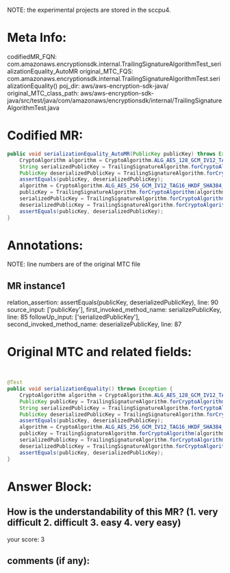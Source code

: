 NOTE: the experimental projects are stored in the sccpu4.

# Meta Info:
codifiedMR_FQN:
com.amazonaws.encryptionsdk.internal.TrailingSignatureAlgorithmTest_serializationEquality_AutoMR
original_MTC_FQS:
com.amazonaws.encryptionsdk.internal.TrailingSignatureAlgorithmTest.serializationEquality()
poj_dir:
aws/aws-encryption-sdk-java/
original_MTC_class_path:
aws/aws-encryption-sdk-java/src/test/java/com/amazonaws/encryptionsdk/internal/TrailingSignatureAlgorithmTest.java

# Codified MR:
```java
public void serializationEquality_AutoMR(PublicKey publicKey) throws Exception {
    CryptoAlgorithm algorithm = CryptoAlgorithm.ALG_AES_128_GCM_IV12_TAG16_HKDF_SHA256_ECDSA_P256;
    String serializedPublicKey = TrailingSignatureAlgorithm.forCryptoAlgorithm(algorithm).serializePublicKey(publicKey);
    PublicKey deserializedPublicKey = TrailingSignatureAlgorithm.forCryptoAlgorithm(algorithm).deserializePublicKey(serializedPublicKey);
    assertEquals(publicKey, deserializedPublicKey);
    algorithm = CryptoAlgorithm.ALG_AES_256_GCM_IV12_TAG16_HKDF_SHA384_ECDSA_P384;
    publicKey = TrailingSignatureAlgorithm.forCryptoAlgorithm(algorithm).generateKey().getPublic();
    serializedPublicKey = TrailingSignatureAlgorithm.forCryptoAlgorithm(algorithm).serializePublicKey(publicKey);
    deserializedPublicKey = TrailingSignatureAlgorithm.forCryptoAlgorithm(algorithm).deserializePublicKey(serializedPublicKey);
    assertEquals(publicKey, deserializedPublicKey);
}
```

# Annotations:
NOTE: line numbers are of the original MTC file
## MR instance1
relation_assertion: assertEquals(publicKey, deserializedPublicKey), line: 90 
source_input: ['publicKey'], first_invoked_method_name: serializePublicKey, line: 85 
followUp_input: ['serializedPublicKey'], second_invoked_method_name: deserializePublicKey, line: 87 


# Original MTC and related fields:
```java


@Test
public void serializationEquality() throws Exception {
    CryptoAlgorithm algorithm = CryptoAlgorithm.ALG_AES_128_GCM_IV12_TAG16_HKDF_SHA256_ECDSA_P256;
    PublicKey publicKey = TrailingSignatureAlgorithm.forCryptoAlgorithm(algorithm).generateKey().getPublic();
    String serializedPublicKey = TrailingSignatureAlgorithm.forCryptoAlgorithm(algorithm).serializePublicKey(publicKey);
    PublicKey deserializedPublicKey = TrailingSignatureAlgorithm.forCryptoAlgorithm(algorithm).deserializePublicKey(serializedPublicKey);
    assertEquals(publicKey, deserializedPublicKey);
    algorithm = CryptoAlgorithm.ALG_AES_256_GCM_IV12_TAG16_HKDF_SHA384_ECDSA_P384;
    publicKey = TrailingSignatureAlgorithm.forCryptoAlgorithm(algorithm).generateKey().getPublic();
    serializedPublicKey = TrailingSignatureAlgorithm.forCryptoAlgorithm(algorithm).serializePublicKey(publicKey);
    deserializedPublicKey = TrailingSignatureAlgorithm.forCryptoAlgorithm(algorithm).deserializePublicKey(serializedPublicKey);
    assertEquals(publicKey, deserializedPublicKey);
}

```


# Answer Block: 
## How is the understandability of this MR? (1. very difficult 2. difficult 3. easy 4. very easy)
your score: 3
 
## comments (if any): 
```txt

```